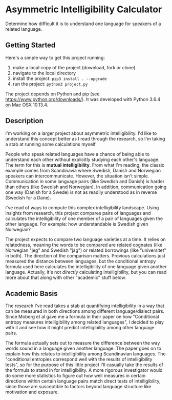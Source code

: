 # Asymmetric Intelligibility Calculator

Determine how difficult it is to understand one language for speakers of a related language.

## Getting Started

Here's a simple way to get this project running:
1. make a local copy of the project (download, fork or clone)
2. navigate to the local directory
3. install the project: `pip3 install . --upgrade` 
4. run the project: `python3 project.py`

The project depends on Python and pip (see https://www.python.org/downloads/). It was developed with Python 3.6.4 on Mac OSX 10.13.4.

## Description

I'm working on a larger project about asymmetric intelligibility. I'd like to understand this concept better as I read through the research, so I'm taking a stab at running some calculations myself.

People who speak related languages have a chance of being able to understand each other without explicitly studying each other's language. The term for this is **mutual intelligibility**. From what I'm reading, the classic example comes from Scandinavia where Swedish, Danish and Norwegian speakers can intercommunicate. However, the situation isn't simple. Communication in some language pairs (like Swedish and Danish) is harder than others (like Swedish and Norwegian). In addition, communication going one way (Danish for a Swede) is not as readily understood as in reverse (Swedish for a Dane).

I've read of ways to compute this complex intelligibility landscape. Using insights from research, this project compares pairs of languages and calculates the intelligibility of one member of a pair of languages given the other language. For example: how understandable is Swedish given Norwegian?

The project expects to compare two language varieties at a time. It relies on relatedness, meaning the words to be compared are related cognates (like Norwegian "jeg" and Swedish "jag") or related borrowings (like "universitet" in both). The direction of the comparison matters. Previous calculations just measured the distance between languages, but the conditional entropy formula used here calculates the intelligibility of one language given another language. Actually, it's not _directly_ calculating intelligibility, but you can read more about that along with other "academic" stuff below.

## Academic Basis

The research I've read takes a stab at quantifying intelligibility in a way that can be measured in both directions among different language/dialect pairs. Since Moberg et al gave me a formula in their paper on how "Conditional entropy measures intelligibility among related languages", I decided to play with it and see how it might predict intelligibility among other language pairs.

The formula actually sets out to measure the difference between the way words sound in a language given another language. The paper goes on to explain how this relates to intelligibility among Scandinavian languages. The "conditional entropies correspond well with the results of intelligibility tests", so for the purpose of this little project I'll casually take the results of the formula to stand in for intelligibility. A more rigorous investigator would do some more statistics to figure out how well measures in certain directions within certain language pairs match direct tests of intelligibility, since those are susceptible to factors beyond language structure like motivation and exposure.
